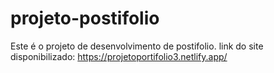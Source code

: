 # projeto-postifolio
Este é o projeto de desenvolvimento de postifolio. link do site disponibilizado: https://projetoportifolio3.netlify.app/
